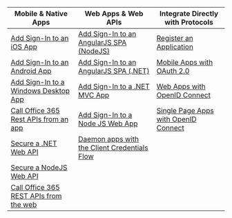 | Mobile & Native Apps | Web Apps & Web APIs | Integrate Directly with Protocols |
| --- | --- | --- |
| [Add Sign-In to an iOS App](../articles/active-directory/develop/active-directory-v2-devquickstarts-ios.md) |[Add Sign-In to an AngularJS SPA (NodeJS)](../articles/active-directory/develop/active-directory-v2-devquickstarts-angular-node.md) |[Register an Application](../articles/active-directory/develop/active-directory-v2-app-registration.md) |
| [Add Sign-In to an Android App](../articles/active-directory/develop/active-directory-v2-devquickstarts-android.md) |[Add Sign-In to an AngularJS SPA (.NET)](../articles/active-directory/develop/active-directory-v2-devquickstarts-angular-dotnet.md) |[Mobile Apps with OAuth 2.0](../articles/active-directory/develop/active-directory-v2-protocols-oauth-code.md) |
| [Add Sign-In to a Windows Desktop App](../articles/active-directory/develop/active-directory-v2-devquickstarts-wpf.md) |[Add Sign-In to a .NET MVC App](../articles/active-directory/develop/active-directory-v2-devquickstarts-dotnet-web.md) |[Web Apps with OpenID Connect](../articles/active-directory/develop/active-directory-v2-protocols-oidc.md) |
| [Call Office 365 Rest APIs from an app](https://msdn.microsoft.com/office/office365/howto/authenticate-Office-365-APIs-using-v2) |[Add Sign-In to a Node JS Web App](../articles/active-directory/develop/active-directory-v2-devquickstarts-node-web.md) |[Single Page Apps with OpenID Connect](../articles/active-directory/develop/active-directory-v2-protocols-implicit.md) |
| [Secure a .NET Web API](../articles/active-directory/develop/active-directory-v2-devquickstarts-dotnet-api.md) |[Daemon apps with the Client Credentials Flow](../articles/active-directory/develop/active-directory-v2-protocols-oauth-client-creds.md) | |
| [Secure a NodeJS Web API](../articles/active-directory/develop/active-directory-v2-devquickstarts-node-api.md) | | |
| [Call Office 365 REST APIs from the web](https://msdn.microsoft.com/office/office365/howto/authenticate-Office-365-APIs-using-v2) | | |

